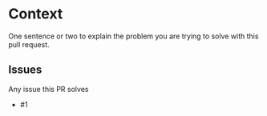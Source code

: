 # Context

One sentence or two to explain the problem you are trying to solve with this pull request.

## Issues

Any issue this PR solves

- #1
